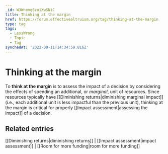 ```yaml
---
_id: W3Wnemq6zoiXwSNiC
title: Thinking at the margin
href: https://forum.effectivealtruism.org/tag/thinking-at-the-margin
type: tag
tags:
  - LessWrong
  - Topic
  - Tag
synchedAt: '2022-09-11T14:34:59.816Z'
---
```

# Thinking at the margin

To **think at the margin** is to assess the impact of a decision by considering the effects of spending an additional, or *marginal*, unit of resources. Since resources typically have [[Diminishing returns|diminishing marginal impact]] (i.e., each additional unit is less impactful than the previous unit), thinking at the margin is critical for properly [[Impact assessment|assessing the impact]] of a decision.

Related entries
---------------

[[Diminishing returns|diminishing returns]] | [[Impact assessment|impact assessment]] | [[Room for more funding|room for more funding]]